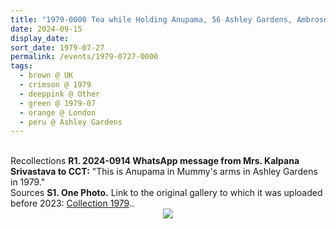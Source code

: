```yaml
---
title: "1979-0000 Tea while Holding Anupama, 56 Ashley Gardens, Ambrosden Avenue (near Victoria Station), London, UK"
date: 2024-09-15
display_date: 
sort_date: 1979-07-27
permalink: /events/1979-0727-0000
tags:
  - brown @ UK
  - crimson @ 1979
  - deeppink @ Other
  - green @ 1979-07
  - orange @ London
  - peru @ Ashley Gardens
---
```


<br>

<wave-list>
  <list-title color="DarkSeaGreen" width="65"> Recollections</list-title>
  <list-item color="BlanchedAlmond" width="280"><b>R1. 2024-0914 WhatsApp message from Mrs. Kalpana Srivastava to CCT:</b> "This is Anupama in Mummy's arms in Ashley Gardens in 1979."</list-item>
</wave-list>

<br>

<wave-list>
  <list-title color="DarkSeaGreen" width="40">Sources</list-title>
  <list-item color="BlanchedAlmond"  width="280"><b>S1. One Photo.</b> Link to the original gallery to which it was uploaded before 2023: <a href="https://eternalmoments.smugmug.com/Collections/Asha-and-Peter-Brownscombe-Collection/1979">Collection 1979</a>.</list-item>.</list-item>
</wave-list>

<div style="text-align: center"><img src="https://pub-bcc3cbe9b1e94ba1ac28915f7a3900fa.r2.dev/1979-0000_Tea_while_Holding_Anupama_56_Ashley_Gardens_Ambrosden_Avenue_(near_Victoria_Station)_London_UK_01_(Asha_and_Peter_Brownscombe_Collection).png" /></div>
